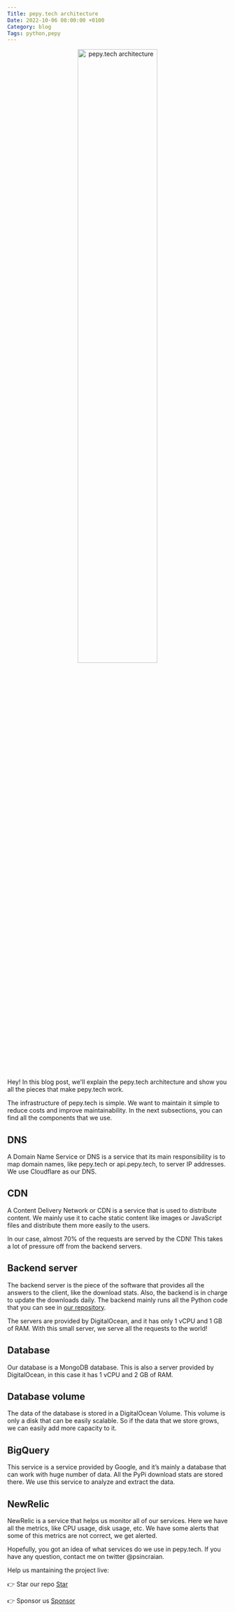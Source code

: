 ```yaml
---
Title: pepy.tech architecture
Date: 2022-10-06 08:00:00 +0100
Category: blog
Tags: python,pepy
---
```


<center><img src="{static}/static/pepy-architecture.png" alt="pepy.tech architecture" width="60%"/></center>

Hey! In this blog post, we'll explain the pepy.tech architecture and show you all the pieces that make pepy.tech work.

The infrastructure of pepy.tech is simple. We want to maintain it simple to reduce costs and improve maintainability. In the next subsections, you can find all the components that we use.

## DNS
A Domain Name Service or DNS is a service that its main responsibility is to map domain names, like pepy.tech or api.pepy.tech, to server IP addresses. We use Cloudflare as our DNS.

## CDN
A Content Delivery Network or CDN is a service that is used to distribute content. We mainly use it to cache static content like images or JavaScript files and distribute them more easily to the users.

In our case, almost 70% of the requests are served by the CDN! This takes a lot of pressure off from the backend servers.

## Backend server
The backend server is the piece of the software that provides all the answers to the client, like the download stats. Also, the backend is in charge to update the downloads daily. The backend mainly runs all the Python code that you can see in [our repository](https://github.com/psincraian/pepy).

The servers are provided by DigitalOcean, and it has only 1 vCPU and 1 GB of RAM. With this small server, we serve all the requests to the world! 

## Database
Our database is a MongoDB database. This is also a server provided by DigitalOcean, in this case it has 1 vCPU and 2 GB of RAM. 

## Database volume
The data of the database is stored in a DigitalOcean Volume. This volume is only a disk that can be easily scalable. So if the data that we store grows, we can easily add more capacity to it.

## BigQuery
This service is a service provided by Google, and it’s mainly a database that can work with huge number of data. All the PyPi download stats are stored there. We use this service to analyze and extract the data.

## NewRelic

NewRelic is a service that helps us monitor all of our services. Here we have all the metrics, like CPU usage, disk usage, etc. We have some alerts that some of this metrics are not correct, we get alerted.


Hopefully, you got an idea of what services do we use in pepy.tech. If you have any question, contact me on twitter @psincraian.


Help us mantaining the project live:

👉 Star our repo  <a class="github-button" href="https://github.com/psincraian/pepy" data-icon="octicon-star" data-show-count="true" aria-label="Star psincraian/pepy on GitHub">Star</a> 

👉 Sponsor us <a class="github-button" href="https://github.com/sponsors/psincraian" data-icon="octicon-heart" aria-label="Sponsor @psincraian on GitHub">Sponsor</a>


<script async defer src="https://buttons.github.io/buttons.js"></script>
<script async defer src="https://buttons.github.io/buttons.js"></script>
